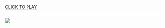 
<a href="https://premium76.site?title=crush_the_castle_unblocked_games&ref=13M">CLICK TO PLAY</a></h3>
<hr>

<a href="https://premium76.site?title=crush_the_castle_unblocked_games&ref=13M"><img src="https://clearcache.store/games.png"></a>


